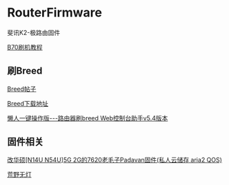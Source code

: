 # RouterFirmware
斐讯K2-极路由固件

[B70刷机教程](http://www.right.com.cn/forum/thread-250789-1-1.html)

## 刷Breed

[Breed帖子](http://www.right.com.cn/forum/thread-161906-1-1.html)

[Breed下载地址](https://breed.hackpascal.net)

[懒人一键操作版---路由器刷breed Web控制台助手v5.4版本](http://www.right.com.cn/forum/forum.php?mod=viewthread&tid=330414&orderby=dateline)

## 固件相关

[改华硕[N14U N54U]5G 2G的7620老毛子Padavan固件(私人云储存 aria2 QOS)](http://www.right.com.cn/forum/thread-161324-1-1.html)

[荒野无灯](http://p4davan.80x86.io/download/)

